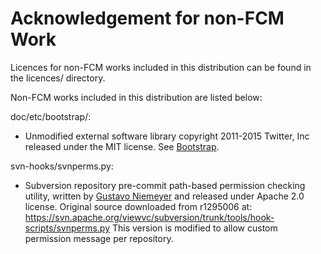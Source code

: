 # Acknowledgement for non-FCM Work

Licences for non-FCM works included in this distribution can be
found in the licences/ directory.

Non-FCM works included in this distribution are listed below:

doc/etc/bootstrap/:
* Unmodified external software library copyright 2011-2015 Twitter, Inc
  released under the MIT license.
  See [Bootstrap](http://getbootstrap.com/).

svn-hooks/svnperms.py:
* Subversion repository pre-commit path-based permission checking utility,
  written by [Gustavo Niemeyer](mailto:gustavo@niemeyer.net) and released under
  Apache 2.0 license.
  Original source downloaded from r1295006 at:
  https://svn.apache.org/viewvc/subversion/trunk/tools/hook-scripts/svnperms.py
  This version is modified to allow custom permission message per repository.
